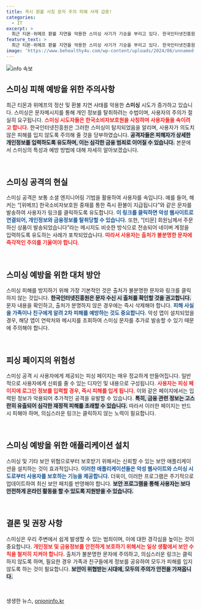 ```yaml
---
title: 즉시 환불 사칭 문자 주의 피해 사례 급증!
categories:
  - IT
excerpt: >
  최근 티몬·위메프 환불 지연을 악용한 스미싱 사기가 기승을 부리고 있다. 한국인터넷진흥원은 피해를 막기 위한 경고를 발령하며, 의심스러운 문자 링크 클릭을 삼가고 즉각 삭제할 것을 권고했다.
feature_text: >
  최근 티몬·위메프 환불 지연을 악용한 스미싱 사기가 기승을 부리고 있다. 한국인터넷진흥원은 피해를 막기 위한 경고를 발령하며, 의심스러운 문자 링크 클릭을 삼가고 즉각 삭제할 것을 권고했다.
image: 'https://www.behealthy4u.com/wp-content/uploads/2024/06/unnamed-file.png'
---
```


<p><img src="https://www.behealthy4u.com/wp-content/uploads/2024/06/unnamed-file.png" alt="info 속보" /></p>

<h2 data-ke-size="size26">스미싱 피해 예방을 위한 주의사항</h2>

<p data-ke-size="size16">최근 티몬과 위메프의 정산 및 환불 지연 사태를 악용한 <b>스미싱</b> 시도가 증가하고 있습니다. 스미싱은 문자메시지를 통해 개인 정보를 탈취하려는 수법이며, 사용자의 주의가 절실히 요구됩니다. <b><span style="color: #ee2323;">스미싱 시도자들은 한국소비자보호원을 사칭하며 사용자들을 속이려고 합니다.</span></b> 한국인터넷진흥원은 그러한 스미싱이 탐지되었음을 알리며, 사용자가 의도치 않은 피해를 입지 않도록 주의해 줄 것을 당부하였습니다. <b><span style="background-color: #21538527;">공격자들은 피해자가 상세한 개인정보를 입력하도록 유도하며, 이는 심각한 금융 범죄로 이어질 수 있습니다.</span></b> 본문에서 스미싱의 특성과 예방 방법에 대해 자세히 알아보겠습니다.</p>

<p data-ke-size="size16">&nbsp;</p>

<h2 data-ke-size="size26">스미싱 공격의 현실</h2>

<p data-ke-size="size16">스미싱 공격은 보통 소셜 엔지니어링 기법을 활용하여 사용자를 속입니다. 예를 들어, 해커는 “[위메프] 한국소비자보호원 중재를 통한 즉시 환불이 지급됩니다”와 같은 문자를 발송하여 사용자가 링크를 클릭하도록 유도합니다. <b><span style="color: #1a5490;">이 링크를 클릭하면 악성 웹사이트로 연결되어, 개인정보와 금융정보를 탈취당할 수 있습니다.</span></b> 또한, “[티몬] 회원님께서 주문하신 상품이 발송되었습니다”라는 메시지도 비슷한 방식으로 전송되어 네이버 계정을 입력하도록 유도하는 사례가 포착되었습니다. <b><span style="color: #ee2323;">따라서 사용자는 출처가 불분명한 문자에 즉각적인 주의를 기울여야 합니다.</span></b></p>

<p data-ke-size="size16">&nbsp;</p>

<h2 data-ke-size="size26">스미싱 예방을 위한 대처 방안</h2>

<p data-ke-size="size16">스미싱 피해를 방지하기 위해 가장 기본적인 것은 출처가 불분명한 문자와 링크를 클릭하지 않는 것입니다. <b><span style="background-color: #21538527;">한국인터넷진흥원은 문자 수신 시 출처를 확인할 것을 권고합니다.</span></b> 문자 내용을 확인하고, 출처가 분명하지 않은 경우에는 즉시 삭제해야 합니다. <b><span style="color: #1a5490;">피해 사실을 가족이나 친구에게 알려 2차 피해를 예방하는 것도 중요합니다.</span></b> 악성 앱이 설치되었을 경우, 해당 앱이 연락처와 메시지를 조회하여 스미싱 문자를 추가로 발송할 수 있기 때문에 주의해야 합니다.</p>

<p data-ke-size="size16">&nbsp;</p>

<h2 data-ke-size="size26">피싱 페이지의 위험성</h2>

<p data-ke-size="size16">스미싱 공격 시 사용자에게 제공되는 피싱 페이지는 매우 정교하게 만들어집니다. 일반적으로 사용자에게 신뢰를 줄 수 있는 디자인 및 내용으로 구성됩니다. <b><span style="color: #ee2323;">사용자는 피싱 페이지에 로그인 정보를 입력할 경우, 즉시 피해를 입게 됩니다.</span></b> 이와 같은 페이지에서는 입력된 정보가 악용되어 추가적인 공격을 유발할 수 있습니다. <b><span style="background-color: #21538527;">특히, 금융 관련 정보는 고스란히 유출되어 심각한 재정적 피해를 초래할 수 있습니다.</span></b> 따라서 이러한 페이지는 반드시 피해야 하며, 의심스러운 링크는 클릭하지 않는 노력이 필요합니다.</p>

<p data-ke-size="size16">&nbsp;</p>

<h2 data-ke-size="size26">스미싱 예방을 위한 애플리케이션 설치</h2>

<p data-ke-size="size16">스미싱 및 기타 보안 위협으로부터 보호받기 위해서는 신뢰할 수 있는 보안 애플리케이션을 설치하는 것이 효과적입니다. <b><span style="color: #1a5490;">이러한 애플리케이션들은 악성 웹사이트와 스미싱 시도로부터 사용자를 보호하는 기능을 제공합니다.</span></b> 더욱이, 이러한 프로그램은 주기적으로 업데이트하여 최신 보안 패치를 반영해야 합니다. <b><span style="background-color: #21538527;">보안 프로그램을 통해 사용자는 보다 안전하게 온라인 활동을 할 수 있도록 지원받을 수 있습니다.</span></b></p>

<p data-ke-size="size16">&nbsp;</p>

<h2 data-ke-size="size26">결론 및 권장 사항</h2>

<p data-ke-size="size16">스미싱은 우리 주변에서 쉽게 발생할 수 있는 범죄이며, 이에 대한 경각심을 높이는 것이 중요합니다. <b><span style="color: #ee2323;">개인정보 및 금융정보를 안전하게 보호하기 위해서는 일상 생활에서 보안 수칙을 철저히 지켜야 합니다.</span></b> 출처가 불분명한 문자에 주의하고, 의심스러운 링크는 클릭하지 않도록 하며, 필요한 경우 가족과 친구들에게 정보를 공유하여 모두가 피해를 입지 않도록 하는 것이 필요합니다. <b><span style="background-color: #21538527;">보안이 위협받는 시대에, 모두의 주의가 안전을 가져옵니다.</span></b></p>

<p data-ke-size="size16">&nbsp;</p>
생생한 뉴스, <a href="https://onioninfo.kr" rel="dofollow">onioninfo.kr</a>


